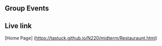 ## Group Events

## Live link

[Home Page] (https://tastuck.github.io/N220/midterm/Restauraunt.html)